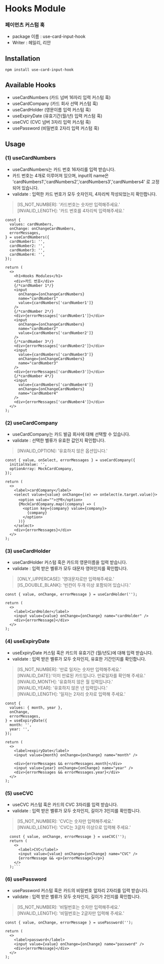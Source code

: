# Hooks Module

### 페이먼츠 커스텀 훅

- package 이름 : use-card-input-hook
- Writer : 헤일리, 리안

## Installation

```
npm install use-card-input-hook
```

## Available Hooks

- useCardNumbers (카드 넘버 16자리 입력 커스텀 훅)
- useCardCompany (카드 회사 선택 커스텀 훅)
- useCardHolder (영문이름 입력 커스텀 훅)
- useExpiryDate (유효기간(월/년) 입력 커스텀 훅)
- useCVC (CVC 넘버 3자리 입력 커스텀 훅)
- usePassword (비밀번호 2자리 입력 커스텀 훅)

## Usage

### (1) useCardNumbers

- useCardNumbers는 카드 번호 16자리를 입력 받습니다.
- 카드 번호는 4개로 이루어져 있으며, input의 name은 'cardNumbers1','cardNumbers2','cardNumbers3','cardNumbers4' 로 고정되어 있습니다.
- validate : 입력한 카드 번호가 모두 숫자인지, 4자리씩 작성되었는지 확인합니다.

> [IS_NOT_NUMBER]: '카드번호는 숫자만 입력해주세요.'  
> [INVALID_LENGTH]: '카드 번호를 4자리씩 입력해주세요.'

```tsx
const {
  values: cardNumbers,
  onChange: onChangeCardNumbers,
  errorMessages,
} = useCardNumbers({
  cardNumber1: '',
  cardNumber2: '',
  cardNumber3: '',
  cardNumber4: '',
});

return (
  <>
    <h1>Hooks Modules</h1>
    <div>카드 번호</div>
    {/*cardNumber 1*/}
    <input
      onChange={onChangeCardNumbers}
      name="cardNumber1"
      value={cardNumbers['cardNumber1']}
    />
    {/*cardNumber 2*/}
    <div>{errorMessages['cardNumber1']}</div>
    <input
      onChange={onChangeCardNumbers}
      name="cardNumber2"
      value={cardNumbers['cardNumber2']}
    />
    {/*cardNumber 3*/}
    <div>{errorMessages['cardNumber2']}</div>
    <input
      value={cardNumbers['cardNumber3']}
      onChange={onChangeCardNumbers}
      name="cardNumber3"
    />
    <div>{errorMessages['cardNumber3']}</div>
    {/*cardNumber 4*/}
    <input
      value={cardNumbers['cardNumber4']}
      onChange={onChangeCardNumbers}
      name="cardNumber4"
    />
    <div>{errorMessages['cardNumber4']}</div>
  </>
);
```

### (2) useCardCompany

- useCardCompany는 카드 발급 회사에 대해 선택할 수 있습니다.
- validate : 선택한 벨류가 유효한 값인지 확인합니다.

> [INVALID_OPTION]: '유효하지 않은 옵션입니다.'

```tsx
const { value, onSelect, errorMessages } = useCardCompany({
  initialValue: '',
  optionArray: MockCardCompany,
});

return (
  <>
    <label>cardCompany</label>
    <select value={value} onChange={(e) => onSelect(e.target.value)}>
      <option value="">선택</option>
      {MockCardCompany.map((company) => (
        <option key={company} value={company}>
          {company}
        </option>
      ))}
    </select>
    <div>{errorMessages}</div>
  </>
);
```

### (3) useCardHolder

- useCardHolder 커스텀 훅은 카드의 영문이름을 입력 받습니다.
- validate : 입력 받은 벨류가 모두 대문자 영어인지를 확인합니다.

> [ONLY_UPPERCASE]: '영대문자로만 입력해주세요.'  
> [IS_DOUBLE_BLANK]: '빈칸이 두개 이상 포함되어 있습니다.'

```tsx
const { value, onChange, errorMessage } = useCardHolder('');

return (
  <>
    <label>CardHolder</label>
    <input value={value} onChange={onChange} name="cardHolder" />
    <div>{errorMessage}</div>
  </>
);
```

### (4) useExpiryDate

- useExpiryDate 커스텀 훅은 카드의 유효기간 (월/년도)에 대해 입력 받습니다.
- validate : 입력 받은 벨류가 모두 숫자인지, 유효한 기간인지를 확인합니다.

> [IS_NOT_NUMBER]: '만료 일자는 숫자만 입력해주세요.'  
> [INVALID_DATE]:'이미 만료된 카드입니다. 만료일자를 확인해 주세요.'
> [INVALID_MONTH]: '유효하지 않은 월 입력입니다.'  
> [INVALID_YEAR]: '유효하지 않은 년 입력입니다.'  
> [INVALID_LENGTH]: '일자는 2자리 숫자로 입력해 주세요.'

```tsx
const {
  values: { month, year },
  onChange,
  errorMessages,
} = useExpiryDate({
  month: '',
  year: '',
});

return (
  <>
    <label>expiryDate</label>
    <input value={month} onChange={onChange} name="month" />

    <div>{errorMessages && errorMessages.month}</div>
    <input value={year} onChange={onChange} name="year" />
    <div>{errorMessages && errorMessages.year}</div>
  </>
);
```

### (5) useCVC

- useCVC 커스텀 훅은 카드의 CVC 3자리를 입력 받습니다.
- validate : 입력 받은 벨류가 모두 숫자인지, 길이가 3인지를 확인합니다.

> [IS_NOT_NUMBER]: 'CVC는 숫자만 입력해주세요.'  
> [INVALID_LENGTH]: 'CVC는 3글자 이상으로 입력해 주세요.'

````tsx
  const { value, onChange, errorMessage } = useCVC('');
  return (
    <>
      <label>CVC</label>
      <input value={value} onChange={onChange} name="CVC" />
      {errorMessage && <p>{errorMessage}</p>}
    </>
  );```
````

### (6) usePassword

- usePassword 커스텀 훅은 카드의 비밀번호 앞자리 2자리를 입력 받습니다.
- validate : 입력 받은 벨류가 모두 숫자인지, 길이가 2인지를 확인합니다.

> [IS_NOT_NUMBER]: '비밀번호는 숫자만 입력해주세요.'  
> [INVALID_LENGTH]: '비밀번호는 2글자만 입력해 주세요.'

```tsx
const { value, onChange, errorMessage } = usePassword('');

return (
  <>
    <label>password</label>
    <input value={value} onChange={onChange} name="password" />
    <div>{errorMessage}</div>
  </>
);
```
